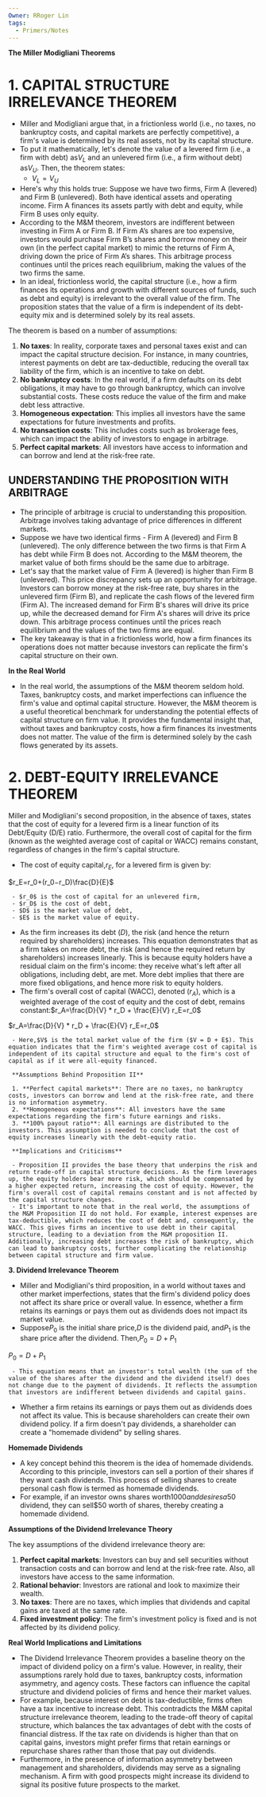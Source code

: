 ```yaml
---
Owner: RRoger Lin
tags:
  - Primers/Notes
---
```

**The Miller Modigliani Theorems**

# **1. CAPITAL STRUCTURE IRRELEVANCE THEOREM**

- Miller and Modigliani argue that, in a frictionless world (i.e., no taxes, no bankruptcy costs, and capital markets are perfectly competitive), a firm's value is determined by its real assets, not by its capital structure.
- To put it mathematically, let's denote the value of a levered firm (i.e., a firm with debt) as$V_L$﻿ and an unlevered firm (i.e., a firm without debt) as$V_U$﻿. Then, the theorem states:
	 - $V_L=V_U$﻿
- Here's why this holds true: Suppose we have two firms, Firm A (levered) and Firm B (unlevered). Both have identical assets and operating income. Firm A finances its assets partly with debt and equity, while Firm B uses only equity.
- According to the M&M theorem, investors are indifferent between investing in Firm A or Firm B. If Firm A’s shares are too expensive, investors would purchase Firm B’s shares and borrow money on their own (in the perfect capital market) to mimic the returns of Firm A, driving down the price of Firm A’s shares. This arbitrage process continues until the prices reach equilibrium, making the values of the two firms the same.
- In an ideal, frictionless world, the capital structure (i.e., how a firm finances its operations and growth with different sources of funds, such as debt and equity) is irrelevant to the overall value of the firm. The proposition states that the value of a firm is independent of its debt-equity mix and is determined solely by its real assets.

The theorem is based on a number of assumptions:

1. **No taxes**: In reality, corporate taxes and personal taxes exist and can impact the capital structure decision. For instance, in many countries, interest payments on debt are tax-deductible, reducing the overall tax liability of the firm, which is an incentive to take on debt.
2. **No bankruptcy costs**: In the real world, if a firm defaults on its debt obligations, it may have to go through bankruptcy, which can involve substantial costs. These costs reduce the value of the firm and make debt less attractive.
3. **Homogeneous expectation**: This implies all investors have the same expectations for future investments and profits.
4. **No transaction costs**: This includes costs such as brokerage fees, which can impact the ability of investors to engage in arbitrage.
5. **Perfect capital markets**: All investors have access to information and can borrow and lend at the risk-free rate.

## **UNDERSTANDING THE PROPOSITION WITH ARBITRAGE**

- The principle of arbitrage is crucial to understanding this proposition. Arbitrage involves taking advantage of price differences in different markets.
- Suppose we have two identical firms - Firm A (levered) and Firm B (unlevered). The only difference between the two firms is that Firm A has debt while Firm B does not. According to the M&M theorem, the market value of both firms should be the same due to arbitrage.
- Let's say that the market value of Firm A (levered) is higher than Firm B (unlevered). This price discrepancy sets up an opportunity for arbitrage. Investors can borrow money at the risk-free rate, buy shares in the unlevered firm (Firm B), and replicate the cash flows of the levered firm (Firm A). The increased demand for Firm B's shares will drive its price up, while the decreased demand for Firm A's shares will drive its price down. This arbitrage process continues until the prices reach equilibrium and the values of the two firms are equal.
- The key takeaway is that in a frictionless world, how a firm finances its operations does not matter because investors can replicate the firm's capital structure on their own.

**In the Real World**

- In the real world, the assumptions of the M&M theorem seldom hold. Taxes, bankruptcy costs, and market imperfections can influence the firm's value and optimal capital structure. However, the M&M theorem is a useful theoretical benchmark for understanding the potential effects of capital structure on firm value. It provides the fundamental insight that, without taxes and bankruptcy costs, how a firm finances its investments does not matter. The value of the firm is determined solely by the cash flows generated by its assets.

# **2. DEBT-EQUITY IRRELEVANCE THEOREM**

Miller and Modigliani's second proposition, in the absence of taxes, states that the cost of equity for a levered firm is a linear function of its Debt/Equity (D/E) ratio. Furthermore, the overall cost of capital for the firm (known as the weighted average cost of capital or WACC) remains constant, regardless of changes in the firm's capital structure.

- The cost of equity capital,$r_E$, for a levered firm is given by:

$r_E=r_0+(r_0−r_D)\frac{D}{E}$

	 - $r_0$﻿ is the cost of capital for an unlevered firm,
	 - $r_D$﻿ is the cost of debt,
	 - $D$﻿ is the market value of debt,
	 - $E$﻿ is the market value of equity.
- As the firm increases its debt ($D$﻿), the risk (and hence the return required by shareholders) increases. This equation demonstrates that as a firm takes on more debt, the risk (and hence the required return by shareholders) increases linearly. This is because equity holders have a residual claim on the firm's income: they receive what's left after all obligations, including debt, are met. More debt implies that there are more fixed obligations, and hence more risk to equity holders.
- The firm's overall cost of capital (WACC), denoted ($r_A$﻿), which is a weighted average of the cost of equity and the cost of debt, remains constant:$r_A=\frac{D}{V} * r_D + \frac{E}{V} r_E=r_0$﻿

$r_A=\frac{D}{V} * r_D + \frac{E}{V} r_E=r_0$

	 - Here,$V$﻿ is the total market value of the firm ($V = D + E$﻿). This equation indicates that the firm's weighted average cost of capital is independent of its capital structure and equal to the firm's cost of capital as if it were all-equity financed.
	 
	 **Assumptions Behind Proposition II**
	 
	 1. **Perfect capital markets**: There are no taxes, no bankruptcy costs, investors can borrow and lend at the risk-free rate, and there is no information asymmetry.
	 2. **Homogeneous expectations**: All investors have the same expectations regarding the firm's future earnings and risks.
	 3. **100% payout ratio**: All earnings are distributed to the investors. This assumption is needed to conclude that the cost of equity increases linearly with the debt-equity ratio.
	 
	 **Implications and Criticisms**
	 
	 - Proposition II provides the base theory that underpins the risk and return trade-off in capital structure decisions. As the firm leverages up, the equity holders bear more risk, which should be compensated by a higher expected return, increasing the cost of equity. However, the firm's overall cost of capital remains constant and is not affected by the capital structure changes.
	 - It's important to note that in the real world, the assumptions of the M&M Proposition II do not hold. For example, interest expenses are tax-deductible, which reduces the cost of debt and, consequently, the WACC. This gives firms an incentive to use debt in their capital structure, leading to a deviation from the M&M proposition II. Additionally, increasing debt increases the risk of bankruptcy, which can lead to bankruptcy costs, further complicating the relationship between capital structure and firm value.

**3. Dividend Irrelevance Theorem**

- Miller and Modigliani's third proposition, in a world without taxes and other market imperfections, states that the firm's dividend policy does not affect its share price or overall value. In essence, whether a firm retains its earnings or pays them out as dividends does not impact its market value.
- Suppose$P_0$﻿ is the initial share price,$D$﻿ is the dividend paid, and$P_1$﻿ is the share price after the dividend. Then,$P_0=D+P_1$﻿

$P_0=D+P_1$

	 - This equation means that an investor's total wealth (the sum of the value of the shares after the dividend and the dividend itself) does not change due to the payment of dividends. It reflects the assumption that investors are indifferent between dividends and capital gains.
- Whether a firm retains its earnings or pays them out as dividends does not affect its value. This is because shareholders can create their own dividend policy. If a firm doesn't pay dividends, a shareholder can create a "homemade dividend" by selling shares.

**Homemade Dividends**

- A key concept behind this theorem is the idea of homemade dividends. According to this principle, investors can sell a portion of their shares if they want cash dividends. This process of selling shares to create personal cash flow is termed as homemade dividends.
- For example, if an investor owns shares worth$1000 and desires a$50 dividend, they can sell$50 worth of shares, thereby creating a homemade dividend.

**Assumptions of the Dividend Irrelevance Theory**

The key assumptions of the dividend irrelevance theory are:

1. **Perfect capital markets**: Investors can buy and sell securities without transaction costs and can borrow and lend at the risk-free rate. Also, all investors have access to the same information.
2. **Rational behavior**: Investors are rational and look to maximize their wealth.
3. **No taxes**: There are no taxes, which implies that dividends and capital gains are taxed at the same rate.
4. **Fixed investment policy**: The firm's investment policy is fixed and is not affected by its dividend policy.

**Real World Implications and Limitations**

- The Dividend Irrelevance Theorem provides a baseline theory on the impact of dividend policy on a firm's value. However, in reality, their assumptions rarely hold due to taxes, bankruptcy costs, information asymmetry, and agency costs. These factors can influence the capital structure and dividend policies of firms and hence their market values.
- For example, because interest on debt is tax-deductible, firms often have a tax incentive to increase debt. This contradicts the M&M capital structure irrelevance theorem, leading to the trade-off theory of capital structure, which balances the tax advantages of debt with the costs of financial distress. If the tax rate on dividends is higher than that on capital gains, investors might prefer firms that retain earnings or repurchase shares rather than those that pay out dividends.
- Furthermore, in the presence of information asymmetry between management and shareholders, dividends may serve as a signaling mechanism. A firm with good prospects might increase its dividend to signal its positive future prospects to the market.